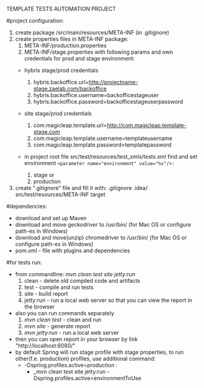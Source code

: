 TEMPLATE TESTS AUTOMATION PROJECT

#project configuration:
1. create package /src/main/resources/META-INF (in .gitignore)
2. create properties files in META-INF package:
    1) META-INF/production.properties
    2) META-INF/stage.properties
with following params and own credentials for prod and stage environment:
    - hybris stage/prod credentials
      1. hybris.backoffice.url=http://projectname-stage.zaelab.com/backoffice
      2. hybris.backoffice.username=backofficestageuser
      3. hybris.backoffice.password=backofficestageuserpassword

    - site stage/prod credentials
      1. com.magicleap.template.url=http://com.magicleap.template-stage.com
      2. com.magicleap.template.username=templateusername
      3. com.magicleap.template.password=templatepassword

    - in project root file src/test/resources/test_xmls/tests.xml find and set environment `<parameter name="environment" value="%s"/>:`
      1. stage or
      2. production
3. create ".gitignore" file and fill it with:
    .gitignore
    .idea/
    src/test/resources/META-INF
    target


#dependencies:
- download and set up Maven
- download and move geckodriver to /usr/bin/ (for Mac OS or configure path-es in Windows)
- download and move(unzip) chromedriver to /usr/bin/ (for Mac OS or configure path-es in Windows)
- pom.xml - file with plugins and dependencies

#for tests run:
- from commandline: _mvn clean test site jetty:run_
    1) clean - delete old compiled code and artifacts
    2) test - compile and run tests
    3) site - build report
    4) jetty:run - run a local web server so that you can view the report in the browser
- also you can run commands separately 
    1) _mvn clean test_  - clean and run 
    2) _mvn site_  - generate report
    3) _mvn jetty:run_  - run a local web server
- then you can open report in your browser by link "http://localhost:8080/"
- by default Spring will run stage profile with stage properties, to run other(f.e. production) profiles, use additional command:
    - -Dspring.profiles.active=production :
        - _mvn clean test site jetty:run -Dspring.profiles.active=environmentToUse